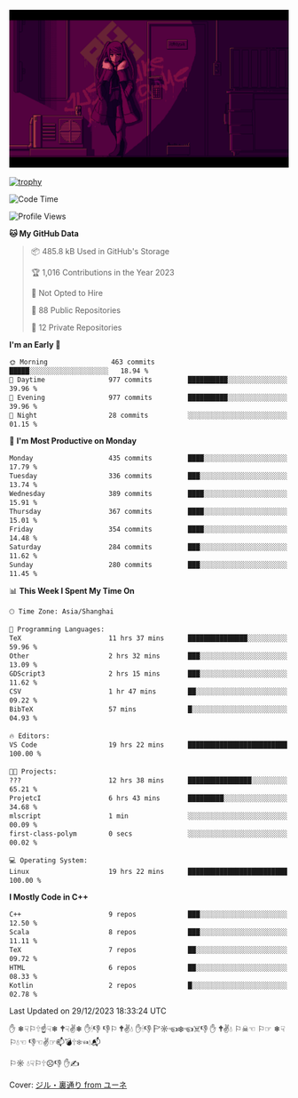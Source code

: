 ![](imgs/main.png)

[![trophy](https://github-profile-trophy.vercel.app/?username=NeilKleistGao&theme=dracula)](https://github.com/ryo-ma/github-profile-trophy)

<!--START_SECTION:waka-->
![Code Time](http://img.shields.io/badge/Code%20Time-492%20hrs%2052%20mins-blue)

![Profile Views](http://img.shields.io/badge/Profile%20Views-1-blue)

**🐱 My GitHub Data** 

> 📦 485.8 kB Used in GitHub's Storage 
 > 
> 🏆 1,016 Contributions in the Year 2023
 > 
> 🚫 Not Opted to Hire
 > 
> 📜 88 Public Repositories 
 > 
> 🔑 12 Private Repositories 
 > 
**I'm an Early 🐤** 

```text
🌞 Morning                463 commits         █████░░░░░░░░░░░░░░░░░░░░   18.94 % 
🌆 Daytime                977 commits         ██████████░░░░░░░░░░░░░░░   39.96 % 
🌃 Evening                977 commits         ██████████░░░░░░░░░░░░░░░   39.96 % 
🌙 Night                  28 commits          ░░░░░░░░░░░░░░░░░░░░░░░░░   01.15 % 
```
📅 **I'm Most Productive on Monday** 

```text
Monday                   435 commits         ████░░░░░░░░░░░░░░░░░░░░░   17.79 % 
Tuesday                  336 commits         ███░░░░░░░░░░░░░░░░░░░░░░   13.74 % 
Wednesday                389 commits         ████░░░░░░░░░░░░░░░░░░░░░   15.91 % 
Thursday                 367 commits         ████░░░░░░░░░░░░░░░░░░░░░   15.01 % 
Friday                   354 commits         ████░░░░░░░░░░░░░░░░░░░░░   14.48 % 
Saturday                 284 commits         ███░░░░░░░░░░░░░░░░░░░░░░   11.62 % 
Sunday                   280 commits         ███░░░░░░░░░░░░░░░░░░░░░░   11.45 % 
```


📊 **This Week I Spent My Time On** 

```text
🕑︎ Time Zone: Asia/Shanghai

💬 Programming Languages: 
TeX                      11 hrs 37 mins      ███████████████░░░░░░░░░░   59.96 % 
Other                    2 hrs 32 mins       ███░░░░░░░░░░░░░░░░░░░░░░   13.09 % 
GDScript3                2 hrs 15 mins       ███░░░░░░░░░░░░░░░░░░░░░░   11.62 % 
CSV                      1 hr 47 mins        ██░░░░░░░░░░░░░░░░░░░░░░░   09.22 % 
BibTeX                   57 mins             █░░░░░░░░░░░░░░░░░░░░░░░░   04.93 % 

🔥 Editors: 
VS Code                  19 hrs 22 mins      █████████████████████████   100.00 % 

🐱‍💻 Projects: 
???                      12 hrs 38 mins      ████████████████░░░░░░░░░   65.21 % 
ProjetcI                 6 hrs 43 mins       █████████░░░░░░░░░░░░░░░░   34.68 % 
mlscript                 1 min               ░░░░░░░░░░░░░░░░░░░░░░░░░   00.09 % 
first-class-polym        0 secs              ░░░░░░░░░░░░░░░░░░░░░░░░░   00.02 % 

💻 Operating System: 
Linux                    19 hrs 22 mins      █████████████████████████   100.00 % 
```

**I Mostly Code in C++** 

```text
C++                      9 repos             ███░░░░░░░░░░░░░░░░░░░░░░   12.50 % 
Scala                    8 repos             ███░░░░░░░░░░░░░░░░░░░░░░   11.11 % 
TeX                      7 repos             ██░░░░░░░░░░░░░░░░░░░░░░░   09.72 % 
HTML                     6 repos             ██░░░░░░░░░░░░░░░░░░░░░░░   08.33 % 
Kotlin                   2 repos             █░░░░░░░░░░░░░░░░░░░░░░░░   02.78 % 
```




 Last Updated on 29/12/2023 18:33:24 UTC
<!--END_SECTION:waka-->

✋ ❄☟⚐🕆☝☟❄ 🕈☟✌❄ ✋🕯👎 👎⚐ 🕈✌💧 ✋🕯👎 🏱☼☜❄☜☠👎 ✋ 🕈✌💧 ⚐☠☜ ⚐☞ ❄☟⚐💧☜ 👎☜✌☞📫💣🕆❄☜💧📬

⚐☼ 💧☟⚐🕆☹👎 ✋✍

Cover: [ジル・裏通り from ユーネ](https://www.pixiv.net/artworks/62127066)
